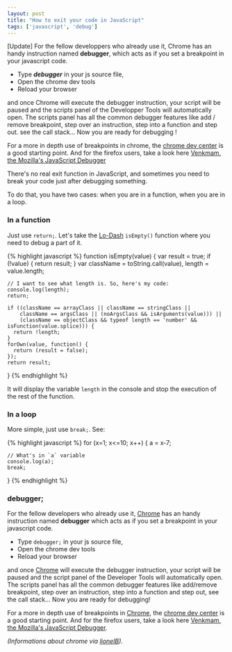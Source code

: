 ```yaml
---
layout: post
title: "How to exit your code in JavaScript"
tags: ['javascript', 'debug']
---
```

[Update]
For the fellow developpers who already use it, Chrome has an handy instruction named **debugger**, which acts as if you set a breakpoint in your javascript code. 

* Type ***debugger*** in your js source file,
* Open the chrome dev tools
* Reload your browser

and once Chrome will execute the debugger instruction, your script will be paused and the scripts panel of the Developper Tools will automatically open. The scripts panel has all the common debugger features like add / remove breakpoint, step over an instruction, step into a function and step out. see the call stack... 
Now you are ready for debugging !

For a more in depth use of breakpoints in chrome, the [chrome dev center](https://developers.google.com/chrome-developer-tools/docs/scripts-breakpoints) is a good starting point.
And for the firefox users, take a look here [Venkmam, the Mozilla's JavaScript Debugger](https://developer.mozilla.org/en-US/docs/Venkman)


There's no real exit function in JavaScript, and sometimes you need to break your code just after debugging something.

To do that, you have two cases: when you are in a function, when you are in a loop.

### In a function

Just use ```return;```. Let's take the [Lo-Dash](http://lodash.com/) ```isEmpty()``` function where you need to debug a part of it.

{% highlight javascript %}
function isEmpty(value) {
    var result = true;
    if (!value) {
      return result;
    }
    var className = toString.call(value),
        length = value.length;

    // I want to see what length is. So, here's my code:
    console.log(length);
    return;

    if ((className == arrayClass || className == stringClass ||
        className == argsClass || (noArgsClass && isArguments(value))) ||
        (className == objectClass && typeof length == 'number' && isFunction(value.splice))) {
      return !length;
    }
    forOwn(value, function() {
      return (result = false);
    });
    return result;
  }
{% endhighlight %}

  It will display the variable ```length``` in the console and stop the execution of the rest of the function.

### In a loop

More simple, just use ```break;```. See:

{% highlight javascript %}
for (x=1; x<=10; x++) {
    a = x-7;

    // What's in `a` variable
    console.log(a);
    break;
}
{% endhighlight %}

### debugger;

For the fellow developers who already use it, [Chrome](https://www.google.com/intl/en/chrome/browser/) has an handy instruction named **debugger** which acts as if you set a breakpoint in your javascript code.

* Type ```debugger;``` in your js source file,
* Open the chrome dev tools
* Reload your browser

and once [Chrome](https://www.google.com/intl/en/chrome/browser/) will execute the debugger instruction, your script will be paused and the script panel of the Developer Tools will automatically open. The scripts panel has all the common debugger features like add/remove breakpoint, step over an instruction, step into a function and step out, see the call stack...
Now you are ready for debugging!

For a more in depth use of breakpoints in [Chrome](https://www.google.com/intl/en/chrome/browser/), the [chrome dev center](https://developers.google.com/chrome-developer-tools/docs/scripts-breakpoints) is a good starting point.
And for the firefox users, take a look here [Venkmam, the Mozilla's JavaScript Debugger](https://developer.mozilla.org/en-US/docs/Venkman).

_(Informations about chrome via [lionelB](https://github.com/lionelB))._
